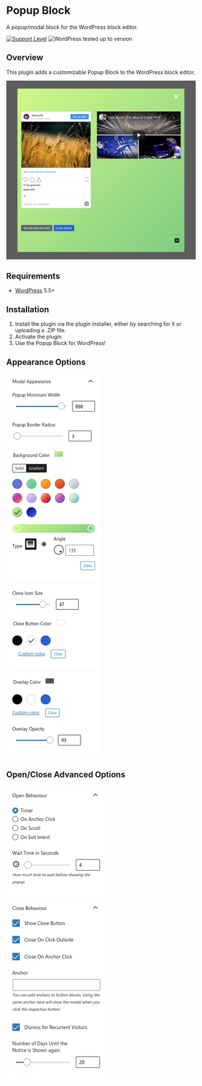 # Popup Block

A popup/modal block for the WordPress block editor.

[![Support Level](https://img.shields.io/badge/support-active-green.svg)](#support-level)  ![WordPress tested up to version](https://img.shields.io/badge/WordPress-v5.5%20tested-success.svg)

## Overview

This plugin adds a customizable Popup Block to the WordPress block editor.

![Block Preview](.wordpress-org/screenshot-1.png "Example of the popup block inside the WordPress Editor")

## Requirements
* [WordPress](http://wordpress.org/) 5.5+

## Installation

1. Install the plugin via the plugin installer, either by searching for it or uploading a .ZIP file.
1. Activate the plugin.
1. Use the Popup Block for WordPress!

## Appearance Options
![Appearance Options](.wordpress-org/screenshot-2.png "Appearance Options")

## Open/Close Advanced Options
![Appearance Options](.wordpress-org/screenshot-3.png "Open/Close Advanced Options")
